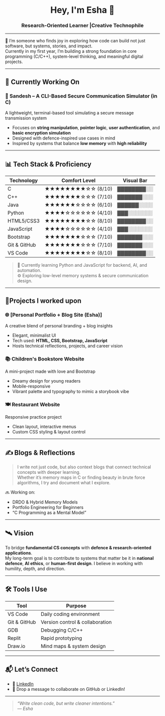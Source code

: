 <h1 align="center">Hey, I'm Esha 👋</h1>
<h3 align="center">Research-Oriented Learner |Creative Technophile</h3>

---

🌻 I’m someone who finds joy in exploring how code can build not just software, but systems, stories, and impact.  
Currently in my first year, I’m building a strong foundation in core programming (C/C++), system-level thinking, and meaningful digital projects.

---

## 🔧 Currently Working On

### 📨 Sandesh – A CLI-Based Secure Communication Simulator (in C)  
A lightweight, terminal-based tool simulating a secure message transmission system  
- Focuses on **string manipulation**, **pointer logic**, **user authentication**, and **basic encryption simulation**  
- Designed with defence-inspired use cases in mind  
- Inspired by systems that balance **low memory** with **high reliability**

---

## 📊 Tech Stack & Proficiency

| Technology     | Comfort Level        | Visual Bar |
|----------------|----------------------|-------------|
| C              | ★★★★★★★★☆☆ (8/10)   | ▓▓▓▓▓▓▓▓░░   |
| C++            | ★★★★★★★☆☆☆ (7/10)   | ▓▓▓▓▓▓▓░░░   |
| Java           | ★★★★★★☆☆☆☆ (6/10)   | ▓▓▓▓▓▓░░░░   |
| Python         | ★★★★☆☆☆☆☆☆ (4/10)   | ▓▓▓░░░░░░░   |
| HTML5/CSS3     | ★★★★★★★★☆☆ (8/10)   | ▓▓▓▓▓▓▓▓░░   |
| JavaScript     | ★★★★☆☆☆☆☆☆ (4/10)   | ▓▓▓░░░░░░░   |
| Bootstrap      | ★★★★★★★☆☆☆ (7/10)   | ▓▓▓▓▓▓▓░░░   |
| Git & GitHub   | ★★★★★★★☆☆☆ (7/10)   | ▓▓▓▓▓▓▓░░░   |
| VS Code        | ★★★★★★★★☆☆ (8/10)   | ▓▓▓▓▓▓▓▓░░   |

> 🌱 Currently learning Python and JavaScript for backend, AI, and automation.  
> ⚙️ Exploring low-level memory systems & secure communication design.

---

## 🧪Projects I worked upon

### 🌐 [Personal Portfolio + Blog Site (Esha)] 
A creative blend of personal branding + blog insights  
- Elegant, minimalist UI   
- Tech used: **HTML, CSS, Bootstrap, JavaScript**  
- Hosts technical reflections, projects, and career vision

### 📚 Children's Bookstore Website  
A mini-project made with love and Bootstrap  
- Dreamy design for young readers  
- Mobile-responsive  
- Vibrant palette and typography to mimic a storybook vibe

### 🍽️ Restaurant Website  
Responsive practice project  
- Clean layout, interactive menus  
- Custom CSS styling & layout control

---

## ✍️ Blogs & Reflections

> I write not just code, but also context blogs that connect technical concepts with deeper learning.  
> Whether it’s memory maps in C or finding beauty in brute force algorithms, I try and document what I explore.

🔜 Working on:
- DRDO & Hybrid Memory Models
- Portfolio Engineering for Beginners
- “C Programming as a Mental Model”

---

## 🛰️ Vision

To bridge **fundamental CS concepts** with **defence & research-oriented applications**.  
My long-term goal is to contribute to systems that matter be it in **national defence**, **AI ethics**, or **human-first design**. I believe in working with humility, depth, and direction.

---

## 🛠️ Tools I Use

| Tool           | Purpose                      |
|----------------|-------------------------------|
| VS Code        | Daily coding environment       |
| Git & GitHub   | Version control & collaboration |
| GDB            | Debugging C/C++                |
| Replit         | Rapid prototyping              |
| Draw.io        | Mind maps & system design      |

---

## 📬 Let’s Connect

- 💼 [LinkedIn](https://linkedin.com/in/esha-bajaj)
- 📩 Drop a message to collaborate on GitHub or LinkedIn!

---

> _“Write clean code, but write cleaner intentions.”_  
> _— Esha_

